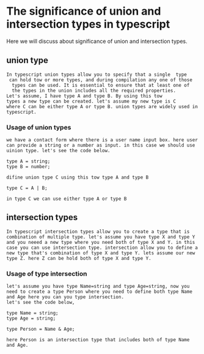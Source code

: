  # The significance of union and intersection types in typescript

 Here we will discuss about significance of union and intersection types.
 
 ##  union type
    In typescript union types allow you to specify that a single  type
     can hold tow or more types, and during compilation any one of those
      types can be used. It is essential to ensure that at least one of 
      the types in the union includes all the required properties.
    Let's assume, I have type A and type B. By using this tow 
    types a new type can be created. let's assume my new type is C 
    where C can be either type A or type B. union types are widely used in typescript.

###  Usage of union types
    we have a contact form where there is a user name input box. here user can provide a string or a number as input. in this case we should use uinion type. let's see the code below.
    
    type A = string;
    type B = number;

    difine union type C using this tow type A and type B

    type C = A | B;

    in type C we can use either type A or type B



## intersection types
    In typescript intersection types allow you to create a type that is combination of multiple type. let's assume you have type X and type Y and you neeed a new type where you need both of type X and Y. in this case you can use intersection type. intersection allow you to define a new type that's combination of type X and type Y. lets assume our new type Z. here Z can be hold both of type X and type Y. 

### Usage of type intersection

    let's assume you have type Name=string and type Age=string, now you need to create a type Person where you need to define both type Name and Age here you can you type intersection. 
    let's see the code below,

    type Name = string;
    type Age = string;

    type Person = Name & Age;

    here Person is an intersection type that includes both of type Name and Age.

    
